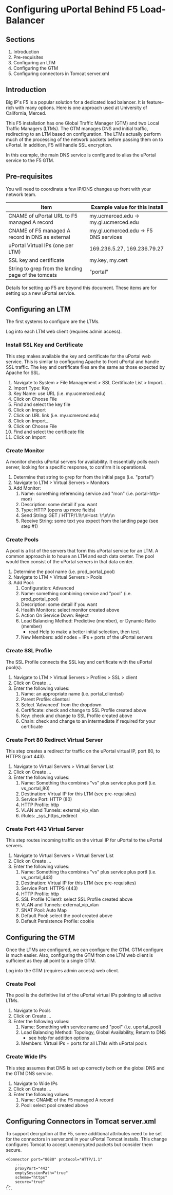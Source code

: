 # Configuring uPortal Behind F5 Load-Balancer

## Sections

1. Introduction
2. Pre-requisites
3. Configuring an LTM
4. Configuring the GTM
5. Configuring connectors in Tomcat server.xml

## Introduction

Big IP's F5 is a popular solution for a dedicated load balancer. It is feature-rich with many options. Here is one
approach used at University of California, Merced.


This F5 installation has one Global Traffic Manager (GTM) and two Local Traffic Managers (LTMs). The GTM manages DNS and
initial traffic, redirecting to an LTM based on configuration. The LTMs actually perform much of the processing of the 
network packets before passing them on to uPortal. In addition, F5 will handle SSL encryption.

In this example, the main DNS service is configured to alias the uPortal service to the F5 GTM.

## Pre-requisites

You will need to coordinate a few IP/DNS changes up front with your network team.

| Item | Example value for this install |
| ---- | ------------------------------ |
| CNAME of uPortal URL to F5 managed A record | my.ucmerced.edu -> my.gl.ucmerced.edu |
| CNAME of F5 managed A record in DNS as external | my.gl.ucmerced.edu -> F5 DNS services |
| uPortal Virtual IPs (one per LTM) | 169.236.5.27, 169.236.79.27 |
| SSL key and certificate | my.key, my.cert |
| String to grep from the landing page of the tomcats | "portal" |

Details for setting up F5 are beyond this document. These items are for setting up a new uPortal service.

## Configuring an LTM 
The first systems to configure are the LTMs.

Log into each LTM web client (requires admin access).

### Install SSL Key and Certificate

This step makes available the key and certificate for the uPortal web service.
This is similar to configuring Apache to front uPortal and handle SSL traffic.
The key and certificate files are the same as those expected by Apache for SSL.

1. Navigate to System > File Management > SSL Certificate List > Import...
1. Import Type: Key
1. Key Name: use URL (i.e. my.ucmerced.edu)
1. Click on Choose File
1. Find and select the key file
1. Click on Import
1. Click on URL link (i.e. my.ucmerced.edu)
1. Click on Import...
1. Click on Choose File
1. Find and select the certificate file
1. Click on Import

### Create Monitor

A monitor checks uPortal servers for availability. It essentially polls each server, looking for a specific
response, to confirm it is operational.

1. Determine that string to grep for from the initial page (i.e. "portal")
2. Navigate to LTM > Virtual Servers > Monitors
3. Add Monitor:
    1. Name: something referencing service and "mon" (i.e. portal-http-mon)
    2. Description: some detail if you want
    3. Type: HTTP (opens up more fields)
    4. Send String: GET / HTTP/1.1\r\nHost: \r\n\r\n
    5. Receive String: some text you expect from the landing page (see step #1)
    
### Create Pools

A pool is a list of the servers that form this uPortal service for an LTM. A common approach is to house
an LTM and each data center. The pool would then consist of the uPortal servers in that data center.

1. Determine the pool name (i.e. prod_portal_pool)
2. Navigate to LTM > Virtual Servers > Pools
3. Add Pool:
    1. Configuration: Advanced
    2. Name: something combining service and "pool" (i.e. prod_portal_pool)
    3. Description: some detail if you want
    4. Health Monitors: select monitor created above
    5. Action On Service Down: Reject
    6. Load Balancing Method: Predictive (member), or Dynamic Ratio (member)
        - read Help to make a better initial selection, then test.
    7. New Members: add nodes = IPs + ports of the uPortal servers
    
### Create SSL Profile

The SSL Profile connects the SSL key and certificate with the uPortal pool(s).

1. Navigate to LTM > Virtual Servers > Profiles > SSL > client
2. Click on Create ...
3. Enter the following values:
    1. Name: an appropriate name (i.e. portal_clientssl)
    1. Parent Profile: clientssl
    1. Select 'Advanced' from the dropdown
    1. Certificate: check and change to SSL Profile created above
    1. Key: check and change to SSL Profile created above
    1. Chain: check and change to an intermediate if required for your certificate

### Create Port 80 Redirect Virtual Server

This step creates a redirect for traffic on the uPortal virtual IP, port 80, to HTTPS (port 443). 

1. Navigate to Virtual Servers > Virtual Server List
2. Click on Create ...
3. Enter the following values:
    1. Name: Something tha combines "vs" plus service plus portl (i.e. vs_portal_80)
    1. Destination: Virtual IP for this LTM (see pre-requisites)
    1. Service Port: HTTP (80)
    1. HTTP Profile: http
    1. VLAN and Tunnels: external_vip_vlan
    1. iRules: _sys_https_redirect

### Create Port 443 Virtual Server

This step routes incoming traffic on the virtual IP for uPortal to the uPortal servers.

1. Navigate to Virtual Servers > Virtual Server List
2. Click on Create ...
1. Enter the following values:
    1. Name: Something tha combines "vs" plus service plus portl (i.e. vs_portal_443)
    1. Destination: Virtual IP for this LTM (see pre-requisites)
    1. Service Port: HTTPS (443)
    1. HTTP Profile: http
    1. SSL Profile (Client): select SSL Profile created above
    1. VLAN and Tunnels: external_vip_vlan
    1. SNAT Pool: Auto Map
    1. Default Pool: select the pool created above
    1. Default Persistence Profile: cookie

## Configuring the GTM

Once the LTMs are configured, we can configure the GTM. GTM configure is much easier.
Also, configuring the GTM from one LTM web client is sufficient as they all point to
a single GTM.

Log into the GTM (requires admin access) web client.

### Create Pool

The pool is the definitive list of the uPortal virtual IPs pointing to all active LTMs.

1. Navigate to Pools
2. Click on Create ...
3. Enter the following values:
    1. Name: Something with service name and "pool" (i.e. uportal_pool)
    1. Load Balancing Method: Topology, Global Availability, Return to DNS
        - see help for addition options
    1. Members: Virtual IPs + ports for all LTMs with uPortal pools

### Create Wide IPs

This step assumes that DNS is set up correctly both on the global DNS and the GTM DNS service.

1. Navigate to Wide IPs
2. Click on Create ...
3. Enter the following values:
    1. Name: CNAME of the F5 managed A record
    2. Pool: select pool created above

## Configuring Connectors in Tomcat server.xml

To support decryption at the F5, some additional attributes need to be set for the connectors
in server.xml in your uPortal Tomcat installs. This change configures Tomcat to accept unencrypted
packets but consider them secure.

````
<Connector port="8080" protocol="HTTP/1.1"
    ...
    proxyPort="443"
    emptySessionPath="true"
    scheme="https"
    secure="true"
/>
```